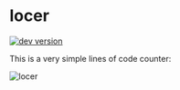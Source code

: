 # locer

[![dev version][build-status-img]][build-status-url]

[build-status-img]: http://img.shields.io/appveyor/ci/terrajobst/locer.svg?style=flat
[build-status-url]: https://ci.appveyor.com/project/terrajobst/locer

This is a very simple lines of code counter:

![locer](https://cloud.githubusercontent.com/assets/5169960/5894139/07524740-a4b2-11e4-9af2-240adfdd7a93.png)